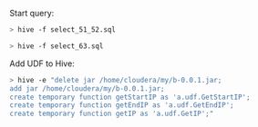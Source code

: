 
Start query:

```bash
> hive -f select_51_52.sql
```

```bash
> hive -f select_63.sql
```

Add UDF to Hive:

```bash
> hive -e "delete jar /home/cloudera/my/b-0.0.1.jar;
add jar /home/cloudera/my/b-0.0.1.jar;
create temporary function getStartIP as 'a.udf.GetStartIP';
create temporary function getEndIP as 'a.udf.GetEndIP';
create temporary function getIP as 'a.udf.GetIP';"
```
